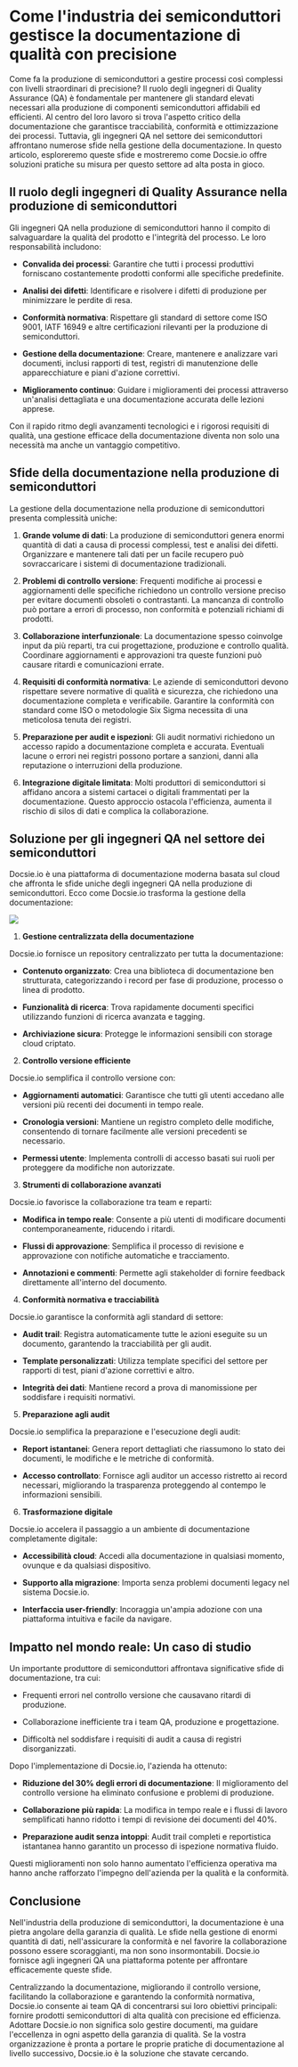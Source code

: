 # Come l'industria dei semiconduttori gestisce la documentazione di qualità con precisione

Come fa la produzione di semiconduttori a gestire processi così complessi con livelli straordinari di precisione? Il ruolo degli ingegneri di Quality Assurance (QA) è fondamentale per mantenere gli standard elevati necessari alla produzione di componenti semiconduttori affidabili ed efficienti. Al centro del loro lavoro si trova l'aspetto critico della documentazione che garantisce tracciabilità, conformità e ottimizzazione dei processi. Tuttavia, gli ingegneri QA nel settore dei semiconduttori affrontano numerose sfide nella gestione della documentazione. In questo articolo, esploreremo queste sfide e mostreremo come Docsie.io offre soluzioni pratiche su misura per questo settore ad alta posta in gioco.

## Il ruolo degli ingegneri di Quality Assurance nella produzione di semiconduttori

Gli ingegneri QA nella produzione di semiconduttori hanno il compito di salvaguardare la qualità del prodotto e l'integrità del processo. Le loro responsabilità includono:

* **Convalida dei processi**: Garantire che tutti i processi produttivi forniscano costantemente prodotti conformi alle specifiche predefinite.

* **Analisi dei difetti**: Identificare e risolvere i difetti di produzione per minimizzare le perdite di resa.

* **Conformità normativa**: Rispettare gli standard di settore come ISO 9001, IATF 16949 e altre certificazioni rilevanti per la produzione di semiconduttori.

* **Gestione della documentazione**: Creare, mantenere e analizzare vari documenti, inclusi rapporti di test, registri di manutenzione delle apparecchiature e piani d'azione correttivi.

* **Miglioramento continuo**: Guidare i miglioramenti dei processi attraverso un'analisi dettagliata e una documentazione accurata delle lezioni apprese.

Con il rapido ritmo degli avanzamenti tecnologici e i rigorosi requisiti di qualità, una gestione efficace della documentazione diventa non solo una necessità ma anche un vantaggio competitivo.

## Sfide della documentazione nella produzione di semiconduttori

La gestione della documentazione nella produzione di semiconduttori presenta complessità uniche:

1. **Grande volume di dati**: La produzione di semiconduttori genera enormi quantità di dati a causa di processi complessi, test e analisi dei difetti. Organizzare e mantenere tali dati per un facile recupero può sovraccaricare i sistemi di documentazione tradizionali.

2. **Problemi di controllo versione**: Frequenti modifiche ai processi e aggiornamenti delle specifiche richiedono un controllo versione preciso per evitare documenti obsoleti o contrastanti. La mancanza di controllo può portare a errori di processo, non conformità e potenziali richiami di prodotti.

3. **Collaborazione interfunzionale**: La documentazione spesso coinvolge input da più reparti, tra cui progettazione, produzione e controllo qualità. Coordinare aggiornamenti e approvazioni tra queste funzioni può causare ritardi e comunicazioni errate.

4. **Requisiti di conformità normativa**: Le aziende di semiconduttori devono rispettare severe normative di qualità e sicurezza, che richiedono una documentazione completa e verificabile. Garantire la conformità con standard come ISO o metodologie Six Sigma necessita di una meticolosa tenuta dei registri.

5. **Preparazione per audit e ispezioni**: Gli audit normativi richiedono un accesso rapido a documentazione completa e accurata. Eventuali lacune o errori nei registri possono portare a sanzioni, danni alla reputazione o interruzioni della produzione.

6. **Integrazione digitale limitata**: Molti produttori di semiconduttori si affidano ancora a sistemi cartacei o digitali frammentati per la documentazione. Questo approccio ostacola l'efficienza, aumenta il rischio di silos di dati e complica la collaborazione.

## Soluzione per gli ingegneri QA nel settore dei semiconduttori

Docsie.io è una piattaforma di documentazione moderna basata sul cloud che affronta le sfide uniche degli ingegneri QA nella produzione di semiconduttori. Ecco come Docsie.io trasforma la gestione della documentazione:

![](https://cdn.docsie.io/workspace_PxAvC1Uenuc7ad6H3/doc_wn84Jkoc6hIMTO2eE/file_IV8kyawYBNEoA10dm/image_2fef54b5-2695-632a-e557-a6ef66c013ee.jpg)

1. **Gestione centralizzata della documentazione**

Docsie.io fornisce un repository centralizzato per tutta la documentazione:

* **Contenuto organizzato**: Crea una biblioteca di documentazione ben strutturata, categorizzando i record per fase di produzione, processo o linea di prodotto.

* **Funzionalità di ricerca**: Trova rapidamente documenti specifici utilizzando funzioni di ricerca avanzata e tagging.

* **Archiviazione sicura**: Protegge le informazioni sensibili con storage cloud criptato.

2. **Controllo versione efficiente**

Docsie.io semplifica il controllo versione con:

* **Aggiornamenti automatici**: Garantisce che tutti gli utenti accedano alle versioni più recenti dei documenti in tempo reale.

* **Cronologia versioni**: Mantiene un registro completo delle modifiche, consentendo di tornare facilmente alle versioni precedenti se necessario.

* **Permessi utente**: Implementa controlli di accesso basati sui ruoli per proteggere da modifiche non autorizzate.

3. **Strumenti di collaborazione avanzati**

Docsie.io favorisce la collaborazione tra team e reparti:

* **Modifica in tempo reale**: Consente a più utenti di modificare documenti contemporaneamente, riducendo i ritardi.

* **Flussi di approvazione**: Semplifica il processo di revisione e approvazione con notifiche automatiche e tracciamento.

* **Annotazioni e commenti**: Permette agli stakeholder di fornire feedback direttamente all'interno del documento.

4. **Conformità normativa e tracciabilità**

Docsie.io garantisce la conformità agli standard di settore:

* **Audit trail**: Registra automaticamente tutte le azioni eseguite su un documento, garantendo la tracciabilità per gli audit.

* **Template personalizzati**: Utilizza template specifici del settore per rapporti di test, piani d'azione correttivi e altro.

* **Integrità dei dati**: Mantiene record a prova di manomissione per soddisfare i requisiti normativi.

5. **Preparazione agli audit**

Docsie.io semplifica la preparazione e l'esecuzione degli audit:

* **Report istantanei**: Genera report dettagliati che riassumono lo stato dei documenti, le modifiche e le metriche di conformità.

* **Accesso controllato**: Fornisce agli auditor un accesso ristretto ai record necessari, migliorando la trasparenza proteggendo al contempo le informazioni sensibili.

6. **Trasformazione digitale**

Docsie.io accelera il passaggio a un ambiente di documentazione completamente digitale:

* **Accessibilità cloud**: Accedi alla documentazione in qualsiasi momento, ovunque e da qualsiasi dispositivo.

* **Supporto alla migrazione**: Importa senza problemi documenti legacy nel sistema Docsie.io.

* **Interfaccia user-friendly**: Incoraggia un'ampia adozione con una piattaforma intuitiva e facile da navigare.

## Impatto nel mondo reale: Un caso di studio

Un importante produttore di semiconduttori affrontava significative sfide di documentazione, tra cui:

* Frequenti errori nel controllo versione che causavano ritardi di produzione.

* Collaborazione inefficiente tra i team QA, produzione e progettazione.

* Difficoltà nel soddisfare i requisiti di audit a causa di registri disorganizzati.

Dopo l'implementazione di Docsie.io, l'azienda ha ottenuto:

* **Riduzione del 30% degli errori di documentazione**: Il miglioramento del controllo versione ha eliminato confusione e problemi di produzione.

* **Collaborazione più rapida**: La modifica in tempo reale e i flussi di lavoro semplificati hanno ridotto i tempi di revisione dei documenti del 40%.

* **Preparazione audit senza intoppi**: Audit trail completi e reportistica istantanea hanno garantito un processo di ispezione normativa fluido.

Questi miglioramenti non solo hanno aumentato l'efficienza operativa ma hanno anche rafforzato l'impegno dell'azienda per la qualità e la conformità.

## Conclusione

Nell'industria della produzione di semiconduttori, la documentazione è una pietra angolare della garanzia di qualità. Le sfide nella gestione di enormi quantità di dati, nell'assicurare la conformità e nel favorire la collaborazione possono essere scoraggianti, ma non sono insormontabili. Docsie.io fornisce agli ingegneri QA una piattaforma potente per affrontare efficacemente queste sfide.

Centralizzando la documentazione, migliorando il controllo versione, facilitando la collaborazione e garantendo la conformità normativa, Docsie.io consente ai team QA di concentrarsi sui loro obiettivi principali: fornire prodotti semiconduttori di alta qualità con precisione ed efficienza. Adottare Docsie.io non significa solo gestire documenti, ma guidare l'eccellenza in ogni aspetto della garanzia di qualità. Se la vostra organizzazione è pronta a portare le proprie pratiche di documentazione al livello successivo, Docsie.io è la soluzione che stavate cercando.